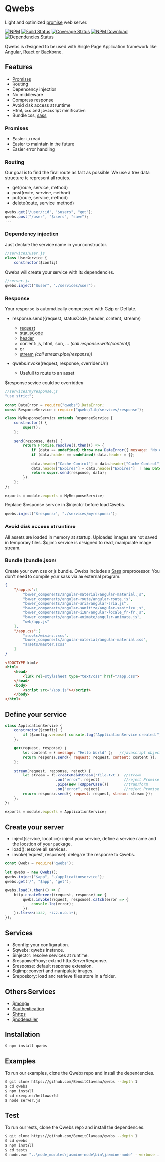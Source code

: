 # Qwebs
 Light and optimized [promise](https://www.npmjs.com/package/q) web server.

 [![NPM][npm-image]][npm-url]
 [![Build Status][travis-image]][travis-url]
 [![Coverage Status][coveralls-image]][coveralls-url]
 [![NPM Download][npm-image-download]][npm-url]
 [![Dependencies Status][david-dm-image]][david-dm-url]

 Qwebs is designed to be used with Single Page Application framework like [Angular](https://angularjs.org/), [React](https://facebook.github.io/react/) or [Backbone](http://backbonejs.org/).

## Features

  * [Promises](https://www.npmjs.com/package/q)
  * Routing
  * Dependency injection
  * No middleware
  * Compress response
  * Avoid disk access at runtime
  * Html, css and javascript minification
  * Bundle css, [sass](https://www.npmjs.com/package/node-sass)
  
### Promises

  * Easier to read
  * Easier to maintain in the future
  * Easier error handling

### Routing

Our goal is to find the final route as fast as possible.
We use a tree data structure to represent all routes.

  * get(route, service, method)
  * post(route, service, method)
  * put(route, service, method)
  * delete(route, service, method)

```js
qwebs.get("/user/:id", "$users", "get"); 
qwebs.post("/user", "$users", "save");
...
```

### Dependency injection

Just declare the service name in your constructor.

```js
//services/user.js
class UserService {
    constructor($config)
```

Qwebs will create your service with its dependencies.

```js
//server.js
qwebs.inject("$user", "./services/user");
```

### Response

Your response is automatically compressed with Gzip or Deflate.

  * response.send({request, statusCode, header, content, stream})
    - [request](https://nodejs.org/api/http.html#http_class_http_clientrequest)
    - [statusCode](http://www.w3.org/Protocols/rfc2616/rfc2616-sec6.html#sec6.1)
    - [header](http://www.w3.org/Protocols/rfc2616/rfc2616-sec6.html#sec6.2) 
    - content: js, html, json, ... *(call response.write(content))*
    - or
    - [stream](https://nodejs.org/api/stream.html) *(call stream.pipe(response))*
  
  * qwebs.invoke(request, response, overridenUrl)
    - Usefull to route to an asset
   
$response sevice could be overridden

```js
//services/myresponse.js
"use strict";

const DataError = require("qwebs").DataError;
const ResponseService = require("qwebs/lib/services/response");

class MyResponseService extends ResponseService {
    constructor() {
        super();
    };

    send(response, data) {
        return Promise.resolve().then(() => {
            if (data == undefined) throw new DataError({ message: "No data." });
            if (data.header == undefined) data.header = {};
            
            data.header["Cache-Control"] = data.header["Cache-Control"] || "private";
            data.header["Expires"] = data.header["Expires"] || new Date(Date.now() + 3000).toUTCString(); /* 1000 * 3 (3 secondes)*/
            return super.send(response, data);
        });
    };
};

exports = module.exports = MyResponseService;
```

Replace $response service in $injector before load Qwebs.

```js
qwebs.inject("$response", "./services/myresponse");
```

### Avoid disk access at runtime

All assets are loaded in memory at startup.
Uploaded images are not saved in temporary files. $qjimp service is designed to read, manipulate image stream.

### Bundle (bundle.json)

Create your own css or js bundle.
Qwebs includes a [Sass](https://www.npmjs.com/package/node-sass) preprocessor. You don't need to compile your sass via an external program.

```json
{
    "/app.js":[
        "bower_components/angular-material/angular-material.js",
        "bower_components/angular-route/angular-route.js",
        "bower_components/angular-aria/angular-aria.js",
        "bower_components/angular-sanitize/angular-sanitize.js",
        "bower_components/angular-i18n/angular-locale_fr-fr.js",
        "bower_components/angular-animate/angular-animate.js",
        "web/app.js"
    ],
    "/app.css":[
        "assets/mixins.scss",
        "bower_components/angular-material/angular-material.css",
        "assets/master.scss"
    ]   
}
```

```html
<!DOCTYPE html>
<html>
    <head>
        <link rel=stylesheet type="text/css" href="/app.css">
    </head>
    <body>
        <script src="/app.js"></script>
    </body>
</html>
```

## Define your service

```js
class ApplicationService {
    constructor($config) {
        if ($config.verbose) console.log("ApplicationService created.");
    };

    get(request, response) {
        let content = { message: "Hello World" };   //javascript object
        return response.send({ request: request, content: content });
    };

    stream(request, response, reject) {
        let stream = fs.createReadStream('file.txt')  //stream
                       .on("error", reject)           //reject Promise
                       .pipe(new ToUpperCase())       //transform
                       .on("error", reject)           //reject Promise
        return response.send({ request: request, stream: stream });
    };
};

exports = module.exports = ApplicationService;
```

## Create your server

  * inject(service, location): inject your service, define a service name and the location of your package.
  * load(): resolve all services.
  * invoke(request, response): delegate the response to Qwebs.

```js
const Qwebs = require('qwebs');

let qwebs = new Qwebs();
qwebs.inject("$app", "./applicationservice");
qwebs.get('/', "$app", "get"); 

qwebs.load().then(() => {
    http.createServer((request, response) => {
        qwebs.invoke(request, response).catch(error => {
            console.log(error);
        });
    }).listen(1337, "127.0.0.1");
});
```
  
## Services

  * $config: your configuration.
  * $qwebs: qwebs instance.
  * $injector: resolve services at runtime.
  * $responseProxy: extand http.ServerResponse.
  * $response: default response extension.
  * $qjimp: convert and manipulate images.
  * $repository: load and retrieve files store in a folder.
  
## Others Services

  * [$mongo](https://www.npmjs.com/package/qwebs-mongo)
  * [$authentication](https://www.npmjs.com/package/qwebs-auth-jwt)
  * [$https](https://www.npmjs.com/package/qwebs-https)
  * [$nodemailer](https://www.npmjs.com/package/qwebs-nodemailer)

## Installation

```bash
$ npm install qwebs
```

## Examples

To run our examples, clone the Qwebs repo and install the dependencies.

```bash
$ git clone https://github.com/BenoitClaveau/qwebs --depth 1
$ cd qwebs
$ npm install
$ cd exemples/helloworld
$ node server.js
```

## Test

To run our tests, clone the Qwebs repo and install the dependencies.

```bash
$ git clone https://github.com/BenoitClaveau/qwebs --depth 1
$ cd qwebs
$ npm install
$ cd tests
$ node.exe "..\node_modules\jasmine-node\bin\jasmine-node" --verbose .
```

[npm-image]: https://img.shields.io/npm/v/qwebs.svg
[npm-image-download]: https://img.shields.io/npm/dm/qwebs.svg
[npm-url]: https://npmjs.org/package/qwebs
[travis-image]: https://travis-ci.org/BenoitClaveau/qwebs.svg?branch=master
[travis-url]: https://travis-ci.org/BenoitClaveau/qwebs
[coveralls-image]: https://coveralls.io/repos/BenoitClaveau/qwebs/badge.svg?branch=master&service=github
[coveralls-url]: https://coveralls.io/github/BenoitClaveau/qwebs?branch=master
[david-dm-image]: https://david-dm.org/BenoitClaveau/qwebs/status.svg
[david-dm-url]: https://david-dm.org/BenoitClaveau/qwebs
